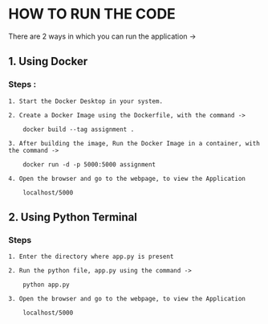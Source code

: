 # HOW TO RUN THE CODE

There are 2 ways in which you can run the application -> 

## 1. Using Docker

### Steps :

    1. Start the Docker Desktop in your system.

    2. Create a Docker Image using the Dockerfile, with the command -> 

        docker build --tag assignment .

    3. After building the image, Run the Docker Image in a container, with the command -> 

        docker run -d -p 5000:5000 assignment

    4. Open the browser and go to the webpage, to view the Application

        localhost/5000


## 2. Using Python Terminal

### Steps

    1. Enter the directory where app.py is present

    2. Run the python file, app.py using the command ->

        python app.py

    3. Open the browser and go to the webpage, to view the Application

        localhost/5000